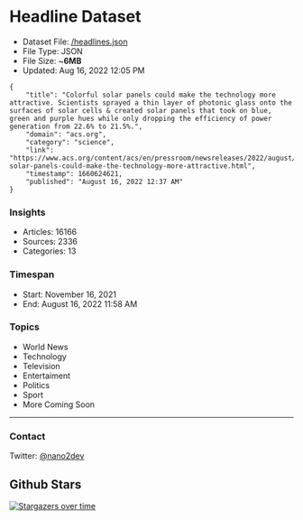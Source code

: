 # Headline Dataset

- Dataset File: [/headlines.json](https://raw.githubusercontent.com/fwd/news/master/headlines.json) 
- File Type: JSON
- File Size: ~**6MB**
- Updated: Aug 16, 2022 12:05 PM

```
{
    "title": "Colorful solar panels could make the technology more attractive. Scientists sprayed a thin layer of photonic glass onto the surfaces of solar cells & created solar panels that took on blue, green and purple hues while only dropping the efficiency of power generation from 22.6% to 21.5%.",
    "domain": "acs.org",
    "category": "science",
    "link": "https://www.acs.org/content/acs/en/pressroom/newsreleases/2022/august/colorful-solar-panels-could-make-the-technology-more-attractive.html",
    "timestamp": 1660624621,
    "published": "August 16, 2022 12:37 AM"
}
```

### Insights

- Articles: 16166
- Sources: 2336
- Categories: 13

### Timespan

- Start: November 16, 2021
- End: August 16, 2022 11:58 AM

### Topics

- World News
- Technology
- Television
- Entertaiment
- Politics
- Sport
- More Coming Soon

---

### Contact 

Twitter: [@nano2dev](https://twitter.com/nano2dev)

## Github Stars

[![Stargazers over time](https://starchart.cc/fwd/news.svg)](https://starchart.cc/fwd/news)
	